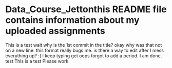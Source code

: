 # Data_Course_Jettonthis README file contains information about my uploaded assignments
 This is a test
wait why is the 1st commit in the title?
okay why was that not on a new line.
this format really bugs me.
is there a way to edit after I mess everything up?
:(
I keep typing get
oops forgot to add a period.
I am done.
test
This is a test
Please work
